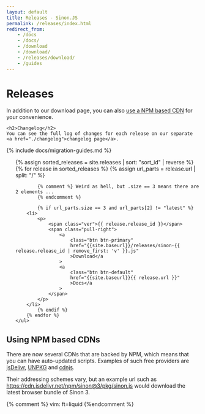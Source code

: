 ```yaml
---
layout: default
title: Releases - Sinon.JS
permalink: /releases/index.html
redirect_from:
    - /docs
    - /docs/
    - /download
    - /download/
    - /releases/download/
    - /guides
---
```


<div class="head-page">
    <h1>Releases</h1>
    In addition to our download page, you can also
    <a href="#npm-cdns">use a NPM based CDN</a> for your convenience.

    <h2>Changelog</h2>
    You can see the full log of changes for each release on our separate <a href="./changelog">changelog page</a>.
</div>

{% include docs/migration-guides.md %}

<div class="in-content releases">
    <ul>
        {% assign sorted_releases = site.releases | sort: "sort_id" | reverse %}
        {% for release in sorted_releases %}
            {% assign url_parts = release.url | split: "/" %}

            {% comment %} Weird as hell, but .size == 3 means there are 2 elements ...
            {% endcomment %}

            {% if url_parts.size == 3 and url_parts[2] != "latest" %}
        <li>
            <p>
                <span class="ver">{{ release.release_id }}</span>
                <span class="pull-right">
                    <a
                        class="btn btn-primary"
                        href="{{site.baseurl}}/releases/sinon-{{ release.release_id | remove_first: 'v' }}.js"
                        >Download</a
                    >
                    <a
                        class="btn btn-default"
                        href="{{site.baseurl}}{{ release.url }}"
                        >Docs</a
                    >
                </span>
            </p>
        </li>
            {% endif %}
        {% endfor %}
    </ul>
</div>

<div>
    <h2 id="npm-cdns">Using NPM based CDNs</h2>
    <p>
        There are now several CDNs that are backed by NPM, which means that you
        can have auto-updated scripts. Examples of such free providers are
        <a href="http://jsdelivr.com">jsDelivr</a>,
        <a href="https://unpkg.com">UNPKG</a> and
        <a href="https://cdnjs.com">cdnjs</a>.
    </p>
    <p>
        Their addressing schemes vary, but an example url such as
        <a href="https://cdn.jsdelivr.net/npm/sinon@3/pkg/sinon.js"
            >https://cdn.jsdelivr.net/npm/sinon@3/pkg/sinon.js</a
        >
        would download the latest browser bundle of Sinon 3.
    </p>
</div>

{% comment %}
vim: ft=liquid
{%endcomment %}

